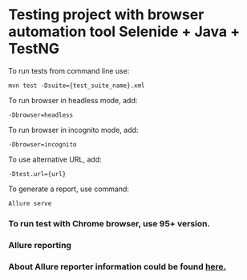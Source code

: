 # Testing project with browser automation tool Selenide + Java + TestNG

To run tests from command line use:

    mvn test -Dsuite={test_suite_name}.xml

To run browser in headless mode, add:

    -Dbrowser=headless

To run browser in incognito mode, add:

    -Dbrowser=incognito


To use alternative URL, add:

    -Dtest.url={url}

To generate a report, use command:

    Allure serve

### To run test with Chrome browser, use 95+ version.

### Allure reporting
### About Allure reporter information could be found [here.](https://docs.qameta.io/allure/#_about)




